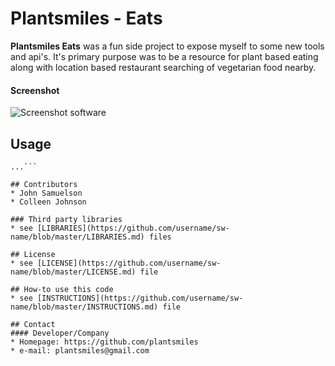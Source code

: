 Plantsmiles - Eats
======
**Plantsmiles Eats** was a fun side project to expose myself to some new tools and api's. It's primary purpose was to be a resource for plant based eating along with location based restaurant searching of vegetarian food nearby.

#### Screenshot
![Screenshot software](http://url/screenshot-software.png "screenshot software")

## Usage
```$ git clone https://github.com/plantsmiles/plantsmiles-eats.git
...```

## Contributors
* John Samuelson
* Colleen Johnson

### Third party libraries
* see [LIBRARIES](https://github.com/username/sw-name/blob/master/LIBRARIES.md) files

## License 
* see [LICENSE](https://github.com/username/sw-name/blob/master/LICENSE.md) file

## How-to use this code
* see [INSTRUCTIONS](https://github.com/username/sw-name/blob/master/INSTRUCTIONS.md) file

## Contact
#### Developer/Company
* Homepage: https://github.com/plantsmiles
* e-mail: plantsmiles@gmail.com
